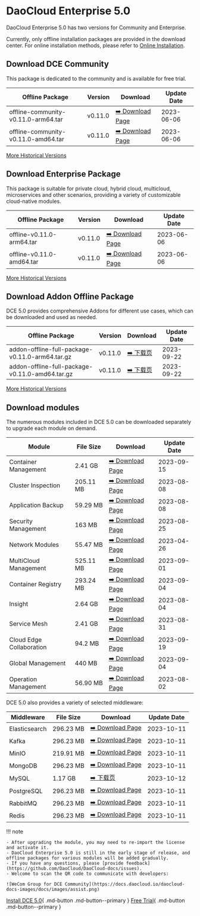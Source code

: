 # DaoCloud Enterprise 5.0

DaoCloud Enterprise 5.0 has two versions for Community and Enterprise.

Currently, only offline installation packages are provided in the download center. For online installation methods, please refer to [Online Installation](../install/index.md).

## Download DCE Community

This package is dedicated to the community and is available for free trial.

| Offline Package                    | Version | Download         | Update Date |
| ---------------------------------- | ------- | ---------------- | ----------- |
| offline-community-v0.11.0-arm64.tar | v0.11.0  | [:arrow_right: Download Page](./free/dce5-installer-v0.11.0.md) | 2023-06-06  |
| offline-community-v0.11.0-amd64.tar | v0.11.0  | [:arrow_right: Download Page](./free/dce5-installer-v0.11.0.md) | 2023-06-06  |

[More Historical Versions](./free/dce5-installer-history.md)

## Download Enterprise Package

This package is suitable for private cloud, hybrid cloud, multicloud, microservices and other scenarios, providing a variety of customizable cloud-native modules.

| Offline Package          | Version | Download          | Update Date |
| ------------------------ | ------- | ----------------- | ----------- |
| offline-v0.11.0-arm64.tar | v0.11.0  | [:arrow_right: Download Page](./business/dce5-installer-v0.11.0.md) | 2023-06-06  |
| offline-v0.11.0-amd64.tar | v0.11.0  | [:arrow_right: Download Page](./business/dce5-installer-v0.11.0.md) | 2023-06-06  |

[More Historical Versions](./business/dce5-installer-history.md)

## Download Addon Offline Package

DCE 5.0 provides comprehensive Addons for different use cases, which can be downloaded and used as needed.

| Offline Package    | Version | Download           | Update Date |
| ------------------- | ------- | ------------ | ----------- |
| addon-offline-full-package-v0.11.0-arm64.tar.gz | v0.11.0 | [:arrow_right: 下载页](./addon/v0.11.0.md) | 2023-09-22 |
| addon-offline-full-package-v0.11.0-amd64.tar.gz | v0.11.0 | [:arrow_right: 下载页](./addon/v0.11.0.md) | 2023-09-22 |

[More Historical Versions](./addon/history.md)

## Download modules

The numerous modules included in DCE 5.0 can be downloaded separately to upgrade each module on demand.

| Module                | File Size | Download                                          | Update Date |
| --------------------- |-----------|---------------------------------------------------|-------------|
| Container Management  | 2.41 GB   | [:arrow_right: Download Page](./modules/ghippo.md)    | 2023-09-15 |
| Cluster Inspection    | 205.11 MB | [:arrow_right: Download Page](./modules/kcollie.md)   | 2023-08-08 |
| Application Backup    | 59.29 MB  | [:arrow_right: Download Page](./modules/kcoral.md)    | 2023-08-08 |
| Security Management   | 163 MB    | [:arrow_right: Download Page](./modules/dowl.md)      | 2023-08-25 |
| Network Modules       | 55.47 MB  | [:arrow_right: Download Page](./modules/spidernet.md) | 2023-04-26 |
| MultiCloud Management | 525.11 MB | [:arrow_right: Download Page](./modules/kairship.md)  | 2023-09-01 |
| Container Registry    | 293.24 MB | [:arrow_right: Download Page](./modules/kangaroo.md)  | 2023-09-04 |
| Insight               | 2.64 GB   | [:arrow_right: Download Page](./modules/insight.md)   | 2023-08-04 |
| Service Mesh          | 2.41 GB   | [:arrow_right: Download Page](./modules/mspider.md)   | 2023-08-31 |
| Cloud Edge Collaboration | 94.2 MB  | [:arrow_right: Download Page](./modules/kant.md)      | 2023-09-19 |
| Global Management     | 440 MB    | [:arrow_right: Download Page](./modules/ghippo.md)    | 2023-09-04 |
| Operation Management  | 56.90 MB  | [:arrow_right: Download Page](./modules/gmagpie.md)   | 2023-08-02 |

DCE 5.0 also provides a variety of selected middleware:

| Middleware     | File Size  | Download                                                            | Update Date |
| -------------- | ---------- | ------------------------------------------------------------------- | ----------- |
| Elasticsearch | 296.23 MB  | [:arrow_right: Download Page](./modules/middleware/elasticsearch.md) | 2023-10-11  |
| Kafka          | 296.23 MB  | [:arrow_right: Download Page](./modules/middleware/kafka.md)         | 2023-10-11  |
| MinIO          | 219.91 MB  | [:arrow_right: Download Page](./modules/middleware/minio.md)         | 2023-10-11  |
| MongoDB        | 296.23 MB  | [:arrow_right: Download Page](./modules/middleware/mongodb.md)       | 2023-10-11  |
| MySQL          | 1.17 GB    | [:arrow_right: 下载页](./modules/middleware/mysql.md)                 | 2023-10-12  |
| PostgreSQL     | 296.23 MB  | [:arrow_right: Download Page](./modules/middleware/postgresql.md)    | 2023-10-11  |
| RabbitMQ       | 296.23 MB  | [:arrow_right: Download Page](./modules/middleware/rabbitmq.md)      | 2023-10-11  |
| Redis          | 296.23 MB  | [:arrow_right: Download Page](./modules/middleware/redis.md)         | 2023-10-11  |

!!! note

    - After upgrading the module, you may need to re-import the license and activate it.
    - DaoCloud Enterprise 5.0 is still in the early stage of release, and offline packages for various modules will be added gradually.
    - If you have any questions, please [provide feedback](https://github.com/DaoCloud/DaoCloud-docs/issues).
    - Welcome to scan the QR code to communicate with developers:

    ![WeCom Group for DCE Community](https://docs.daocloud.io/daocloud-docs-images/docs/images/assist.png)

[Install DCE 5.0](../install/index.md){ .md-button .md-button--primary }
[Free Trial](../dce/license0.md){ .md-button .md-button--primary }

